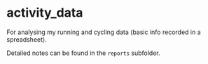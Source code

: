 # activity_data

For analysing my running and cycling data (basic info recorded in a spreadsheet).

Detailed notes can be found in the `reports` subfolder.


